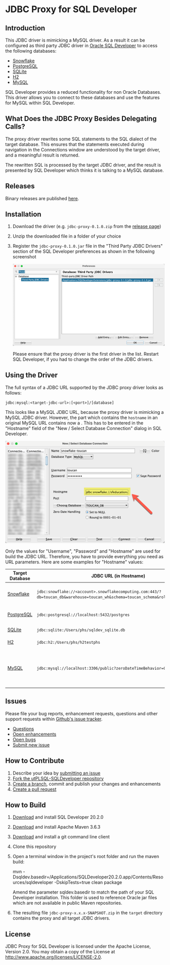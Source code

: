 # JDBC Proxy for SQL Developer

## Introduction

This JDBC driver is mimicking a MySQL driver. As a result it can be configured as third party JDBC driver in [Oracle SQL Developer](https://www.oracle.com/database/technologies/appdev/sqldeveloper-landing.html) to access the following databases:

- [Snowflake](https://www.snowflake.com/)
- [PostgreSQL](https://www.postgresql.org/)
- [SQLite](https://www.sqlite.org/index.html)
- [H2](https://www.h2database.com/html/main.html)
- [MySQL](https://www.mysql.com/)

SQL Developer provides a reduced functionality for non Oracle Databases. This driver allows you to connect to these databases and use the features for MySQL within SQL Developer. 

## What Does the JDBC Proxy Besides Delegating Calls?

The proxy driver rewrites some SQL statements to the SQL dialect of the target database. This ensures that the statements executed during navigation in the Connections window are understood by the target driver, and a meaningful result is returned. 

The rewritten SQL is processed by the target JDBC driver, and the result is presented by SQL Developer which thinks it is talking to a MySQL database.

## Releases

Binary releases are published [here](https://github.com/Trivadis/sqldev-jdbc-proxy/releases).

## Installation

1. Download the driver (e.g. `jdbc-proxy-0.1.0.zip` from the [release page](https://github.com/Trivadis/sqldev-jdbc-proxy/releases))
2. Unzip the downloaded file in a folder of your choice
3. Register the `jdbc-proxy-0.1.0.jar` file in the "Third Party JDBC Drivers" section of the SQL Developer preferences as shown in the following screenshot

   ![SQL Developer Preferences](images/sqldev-preferences.png)   

    Please ensure that the proxy driver is the first driver in the list. Restart SQL Developer, if you had to change the order of the JDBC drivers.

## Using the Driver

The full syntax of a JDBC URL supported by the JDBC proxy driver looks as follows:

```
jdbc:mysql:<target-jdbc-url>:[<port>]/[database]
```

This looks like a MySQL JDBC URL, because the proxy driver is mimicking a MySQL JDBC driver. However, the part which contains the `hostname` in an original MySQL URL contains now a <target-jdbc-url>. This <target-jdbc-url> has to be entered in the "Hostname" field of the "New / Select Database Connection" dialog in SQL Developer.

![SQL Developer New Database Connection](images/sqldev-connect.png)

Only the values for "Username", "Password" and "Hostname" are used for build the JDBC URL. Therefore, you have to provide everything you need as URL parameters. Here are some examples for "Hostname" values:

| Target Database | JDBC URL (in Hostname) | Notes |
| --------------- | ---------------------- | ----- |
| [Snowflake](https://docs.snowflake.com/en/user-guide/jdbc-configure.html#connection-parameters) | `jdbc:snowflake://<account>.snowflakecomputing.com:443/?db=toucan_db&warehouse=toucan_wh&schema=toucan_schema&role=training_role` | Properties `db`, `warehouse`, `schema` and `role` are set in the URL. |
| [PostgreSQL](https://jdbc.postgresql.org/documentation/head/connect.html) | `jdbc:postgresql://localhost:5432/postgres` | No additional properties configured. |
| [SQLite](https://github.com/xerial/sqlite-jdbc) | `jdbc:sqlite:/Users/phs/sqldev_sqlite.db` | No additional properties supported. |
| [H2](http://www.h2database.com/html/tutorial.html?highlight=JDBC_URL&search=jdbc#connecting_using_jdbc) | `jdbc:h2:/Users/phs/h2testphs` | No additional properties supported. |
| [MySQL](https://dev.mysql.com/doc/connector-j/8.0/en/connector-j-reference-configuration-properties.html) | `jdbc:mysql://localhost:3306/public?zeroDateTimeBehavior=CONVERT_TO_NULL` | Property `zeroDateTimeBehavior` is set in the URL. The default is EXCEPTION, which is overridden by SQL Developer. |

## Issues
Please file your bug reports, enhancement requests, questions and other support requests within [Github's issue tracker](https://help.github.com/articles/about-issues/).

* [Questions](https://github.com/Trivadis/sqldev-jdbc-proxy/issues?q=is%3Aissue+label%3Aquestion)
* [Open enhancements](https://github.com/Trivadis/sqldev-jdbc-proxy/issues?q=is%3Aopen+is%3Aissue+label%3Aenhancement)
* [Open bugs](https://github.com/Trivadis/sqldev-jdbc-proxy/issues?q=is%3Aopen+is%3Aissue+label%3Abug)
* [Submit new issue](https://github.com/Trivadis/sqldev-jdbc-proxy/issues/new)

## How to Contribute

1. Describe your idea by [submitting an issue](https://github.com/Trivadis/sqldev-jdbc-proxy/issues/new)
2. [Fork the utPLSQL-SQLDeveloper repository](https://github.com/Trivadis/sqldev-jdbc-proxy/fork)
3. [Create a branch](https://help.github.com/articles/creating-and-deleting-branches-within-your-repository/), commit and publish your changes and enhancements
4. [Create a pull request](https://help.github.com/articles/creating-a-pull-request/)

## How to Build

1. [Download](http://www.oracle.com/technetwork/developer-tools/sql-developer/downloads/index.html) and install SQL Developer 20.2.0
2. [Download](https://maven.apache.org/download.cgi) and install Apache Maven 3.6.3
3. [Download](https://git-scm.com/downloads) and install a git command line client
4. Clone this repository
5. Open a terminal window in the project's root folder and run the maven build:

   	mvn -Dsqldev.basedir=/Applications/SQLDeveloper20.2.0.app/Contents/Resources/sqldeveloper -DskipTests=true clean package

   Amend the parameter sqldev.basedir to match the path of your SQL Developer installation. This folder is used to reference Oracle jar files which are not available in public Maven repositories.
6. The resulting file ```jdbc-proxy-x.x.x-SNAPSHOT.zip``` in the ```target``` directory contains the proxy and all target JDBC drivers.

## License

JDBC Proxy for SQL Developer is licensed under the Apache License, Version 2.0. You may obtain a copy of the License at <http://www.apache.org/licenses/LICENSE-2.0>.

